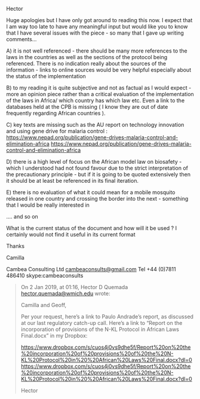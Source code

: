 Hector

Huge apologies but I have only got around to reading this now. I expect that I am way too late to have any meaningful input but would like you to know that I  have several issues with the piece - so many that I gave up writing comments...

A) it is not well referenced - there should be many more references to the laws in the countries as well as the sections of the protocol being referenced.  There is no indication really about the sources of the information - links to online sources would be very helpful especially about the status of the implementation

B) to my reading it is quite subjective and not as factual as I would expect - more an opinion piece rather than a critical evaluation of the implementation of the laws in Africa/ which country has which law etc.  Even a link to the databases held at the CPB is missing ( I know they are out of date frequently regarding African countries ).

C) key texts are missing such as the AU report on technology innovation and using gene drive for malaria control : https://www.nepad.org/publication/gene-drives-malaria-control-and-elimination-africa <https://www.nepad.org/publication/gene-drives-malaria-control-and-elimination-africa>

D) there is a high level of focus on the African model law on biosafety - which I understood had not found favour due to the strict interpretation of the precautionary principle - but if it is going to be quoted extensively then it should be at least be referenced in its final iteration.

E) there is no evaluation of what it could mean for a mobile mosquito released in one country and crossing the border into the next - something that I would be really interested in


…. and so on

What is the current status of the document and how will it be used ?  I certainly would not find it useful in its current format

Thanks

Camilla



Cambea Consulting Ltd
cambeaconsults@gmail.com
Tel +44 (0)7811 486410
skype:cambeaconsults

> On 2 Jan 2019, at 01:16, Hector D Quemada <hector.quemada@wmich.edu> wrote:
> 
> Camilla and Geoff,
> 
> Per your request, here’s a link to Paulo Andrade’s report, as discussed at our last regulatory catch-up call. 
> Here’s a link to “Report on the incorporation of provisions of the N-KL Protocol in African Laws Final.docx” in my Dropbox:
> 
> https://www.dropbox.com/s/cuos4j0vs9dhe5f/Report%20on%20the%20incorporation%20of%20provisions%20of%20the%20N-KL%20Protocol%20in%20%20African%20Laws%20Final.docx?dl=0 <https://www.dropbox.com/s/cuos4j0vs9dhe5f/Report%20on%20the%20incorporation%20of%20provisions%20of%20the%20N-KL%20Protocol%20in%20%20African%20Laws%20Final.docx?dl=0>
> 
> Hector


